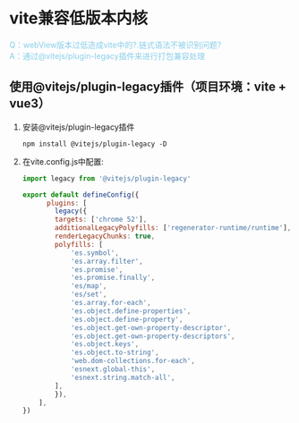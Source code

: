 # vite兼容低版本内核

<div style="color: skyblue">Q：webView版本过低造成vite中的?.链式语法不被识别问题?</div>
<div style="color: skyblue">A：通过@vitejs/plugin-legacy插件来进行打包兼容处理</div>


## 使用@vitejs/plugin-legacy插件（项目环境：vite + vue3）
1.  安装@vitejs/plugin-legacy插件
   
    ```shell
    npm install @vitejs/plugin-legacy -D
    ```

2.  在vite.config.js中配置:
   
    ```javascript
    import legacy from '@vitejs/plugin-legacy'

    export default defineConfig({
          plugins: [
            legacy({
            targets: ['chrome 52'],
            additionalLegacyPolyfills: ['regenerator-runtime/runtime'],
            renderLegacyChunks: true,
            polyfills: [
                'es.symbol',
                'es.array.filter',
                'es.promise',
                'es.promise.finally',
                'es/map',
                'es/set',
                'es.array.for-each',
                'es.object.define-properties',
                'es.object.define-property',
                'es.object.get-own-property-descriptor',
                'es.object.get-own-property-descriptors',
                'es.object.keys',
                'es.object.to-string',
                'web.dom-collections.for-each',
                'esnext.global-this',
                'esnext.string.match-all',
            ],
            }),
        ],
    })
    ```